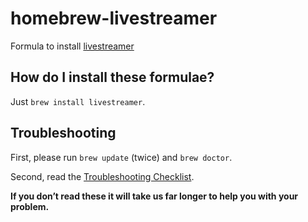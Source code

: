 # homebrew-livestreamer
Formula to install [livestreamer](https://github.com/chrippa/livestreamer/tree/master)

## How do I install these formulae?
Just `brew install livestreamer`.

## Troubleshooting
First, please run `brew update` (twice) and `brew doctor`.

Second, read the [Troubleshooting Checklist](https://github.com/Homebrew/brew/blob/master/share/doc/homebrew/Troubleshooting.md#troubleshooting).

**If you don’t read these it will take us far longer to help you with your problem.**
